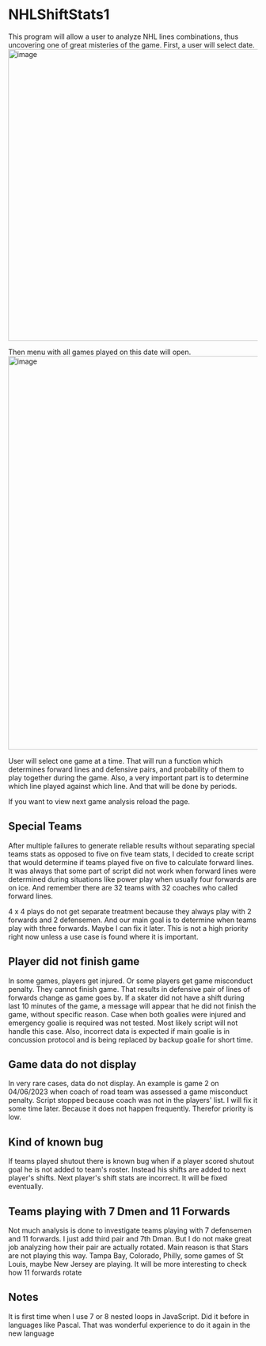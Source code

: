 # NHLShiftStats1
This program will allow a user to analyze NHL lines combinations, thus uncovering one of great misteries of the game. First, a user will select date. 
<img width="589" alt="image" src="https://user-images.githubusercontent.com/88174852/205549984-314ae5dd-8759-45c9-87b3-2e48bd7ae0d4.png">

Then menu with all games played on this date will open. 
<img width="795" alt="image" src="https://user-images.githubusercontent.com/88174852/205549691-589d00e9-261b-4661-a04e-b20b1fb2a117.png">
    
User will select one game at a time. That will run a function which determines forward lines and defensive pairs, and probability of them to play together during the game. Also, a very important part is to determine which line played against which line. And that will be done by periods.

If you want to view next game analysis reload the page.

## Special Teams
After multiple failures to generate reliable results without separating special teams stats as opposed to five on five team stats, I decided to create script that would determine if teams played five on five to calculate forward lines. It was always that some part of script did not work when forward lines were determined during situations like power play when usually four forwards are on ice. And remember there are 32 teams with 32 coaches who called forward lines.

4 x 4 plays do not get separate treatment because they always play with 2 forwards and 2 defensemen. And our main goal is to determine when teams play with three forwards. Maybe I can fix it later. This is not a high priority right now unless a use case is found where it is important.

## Player did not finish game
In some games, players get injured. Or some players get game misconduct penalty. They cannot finish game. That results in defensive pair of lines of forwards change as game goes by. If a skater did not have a shift during last 10 minutes of the game, a message will appear that he did not finish the game, without specific reason. Case when both goalies were injured and emergency goalie is required was not tested. Most likely script will not handle this case. Also, incorrect data is expected if main goalie is in concussion protocol and is being replaced by backup goalie for short time. 

## Game data do not display
In very rare cases, data do not display. An example is game 2 on 04/06/2023 when coach of road team was assessed a game misconduct penalty. Script stopped because coach was not in the players' list. I will fix it some time later. Because it does not happen frequently. Therefor priority is low.

## Kind of known bug 
If teams played shutout there is known bug when if a player scored shutout goal he is not added to team's roster. Instead his shifts are added to next player's shifts. Next player's shift stats are incorrect. It will be fixed eventually.

## Teams playing with 7 Dmen and 11 Forwards
Not much analysis is done to investigate teams playing with 7 defensemen and 11 forwards. I just add third pair and 7th Dman. But I do not make great job analyzing how their pair are actually rotated. Main reason is that Stars are not playing this way. Tampa Bay, Colorado, Philly, some games of St Louis, maybe New Jersey are playing. It will be more interesting to check how 11 forwards rotate

## Notes
It is first time when I use 7 or 8 nested loops in JavaScript. Did it before in languages like Pascal. That was wonderful experience to do it again in the new language
